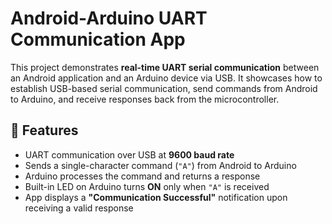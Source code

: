 # Android-Arduino UART Communication App

This project demonstrates **real-time UART serial communication** between an Android application and an Arduino device via USB. It showcases how to establish USB-based serial communication, send commands from Android to Arduino, and receive responses back from the microcontroller.

## 📱 Features

- UART communication over USB at **9600 baud rate**
- Sends a single-character command (`"A"`) from Android to Arduino
- Arduino processes the command and returns a response
- Built-in LED on Arduino turns **ON** only when `"A"` is received
- App displays a **"Communication Successful"** notification upon receiving a valid response
